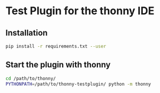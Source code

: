 # Test Plugin for the thonny IDE

## Installation

```bash
pip install -r requirements.txt --user
```

## Start the plugin with thonny

```bash
cd /path/to/thonny/
PYTHONPATH=/path/to/thonny-testplugin/ python -m thonny
```
